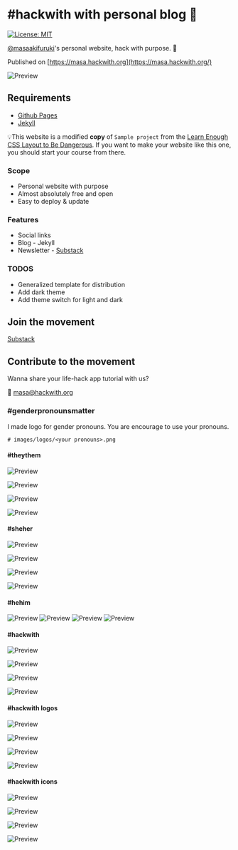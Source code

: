 # #hackwith with personal blog 💛

[![License: MIT](https://img.shields.io/badge/License-MIT-green.svg)](LICENSE.md)

[@masaakifuruki](https://github.com/masaakifuruki)'s personal website, hack with purpose. 🌈

Published on [https://masa.hackwith.org](https://masa.hackwith.org/)

![Preview](images/screenshot-v-1.png "masa.hackwith.org")

## Requirements

- [Github Pages](https://pages.github.com/)
- [Jekyll](https://jekyllrb.com/)

💡This website is a modified **copy** of `Sample project` from the [Learn Enough CSS Layout to Be Dangerous](https://www.learnenough.com/css-and-layout-tutorial/introduction). If you want to make your website like this one, you should start your course from there.

### Scope
- Personal website with purpose
- Almost absolutely free and open
- Easy to deploy & update

### Features
- Social links
- Blog - Jekyll
- Newsletter - [Substack](https://hackwith.substack.com/)

### TODOS
- Generalized template for distribution
- Add dark theme
- Add theme switch for light and dark

## Join the movement
[Substack](https://hackwith.substack.com/)

## Contribute to the movement

Wanna share your life-hack app tutorial with us?

📧 [masa@hackwith.org](masa@hackwith.org)



### #genderpronounsmatter
I made logo for gender pronouns. You are encourage to use your pronouns.

```
# images/logos/<your pronouns>.png
```

#### #theythem

![Preview](images/logos/theythem-light.png "#theythem light")

![Preview](images/logos/theythem-dark.png "#theythem dark")

![Preview](images/logos/theythem-light-trans.png "#theythem light trans")

![Preview](images/logos/theythem-dark-trans.png "#theythem dark trans")

#### #sheher

![Preview](images/logos/sheher-light.png "#sheher light")

![Preview](images/logos/sheher-dark.png "#sheher dark")

![Preview](images/logos/sheher-light-trans.png "#sheher light trans")

![Preview](images/logos/sheher-dark-trans.png "#sheher dark trans")

#### #hehim
![Preview](images/logos/hehim-light.png "#hehim light")
![Preview](images/logos/hehim-dark.png "#hehim dark")
![Preview](images/logos/hehim-light-trans.png "#hehim light trans")
![Preview](images/logos/hehim-dark-trans.png "#hehim dark trans")

#### #hackwith

![Preview](images/logos/hackwith-light.png "#hackwith light")

![Preview](images/logos/hackwith-dark.png "#hackwith dark")

![Preview](images/logos/hackwith-light-trans.png "#hackwith light trans")

![Preview](images/logos/hackwith-dark-trans.png "#hackwith dark trans")

#### #hackwith logos

![Preview](images/logos/hackwith-logo-light.png "#hackwith logo light")

![Preview](images/logos/hackwith-logo-dark.png "#hackwith logo dark")

![Preview](images/logos/hackwith-logo-light-trans.png "#hackwith logo light trans")

![Preview](images/logos/hackwith-logo-dark-trans.png "#hackwith dark trans")

#### #hackwith icons

![Preview](images/logos/hackwith-icon-light.png "#hackwith icon light")

![Preview](images/logos/hackwith-icon-dark.png "#hackwith icon dark")

![Preview](images/logos/hackwith-icon-light-trans.png "#hackwith icon trnas")

![Preview](images/logos/hackwith-icon-dark-trans.png "#hackwith icon trans")
